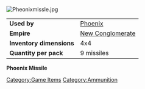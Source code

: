 ![](Pheonixmissle.jpg "Pheonixmissle.jpg")

|                          |                                                 |
|--------------------------|-------------------------------------------------|
| **Used by**              | [Phoenix](Phoenix "wikilink")                   |
| **Empire**               | [New Conglomerate](New_Conglomerate "wikilink") |
| **Inventory dimensions** | 4x4                                             |
| **Quantity per pack**    | 9 missiles                                      |

**Phoenix Missile**

[Category:Game Items](Category:Game_Items "wikilink")
[Category:Ammunition](Category:Ammunition "wikilink")